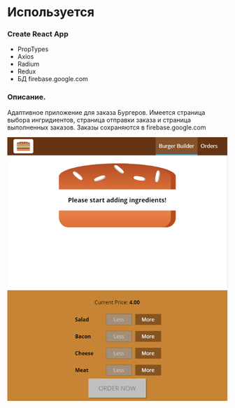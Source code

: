
Используется
=====================
### Create React App 
* PropTypes 
* Axios 
* Radium 
* Redux
* БД firebase.google.com

### Описание. 
 Адаптивное приложение для заказа Бургеров. 
 Имеется страница выбора ингридиентов, страница отправки заказа и страница выполненных заказов.
 Заказы сохраняются в firebase.google.com
 
 ![Image alt](https://github.com/EsKaRioT/ReactReduxBurgerApp/raw/master/2018-02-01_182509.png)
